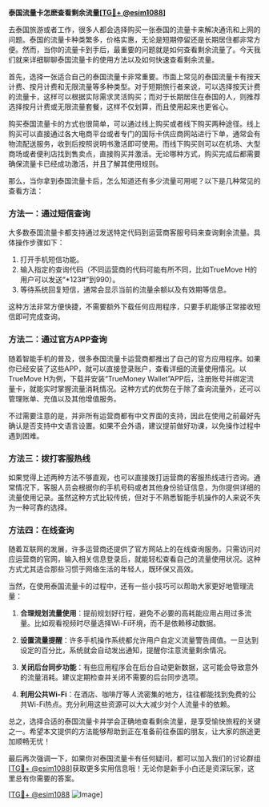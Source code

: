 **泰国流量卡怎麽查看剩余流量[[TG💪+ @esim1088](https://t.me/s/esim1088)]**

去泰国旅游或者工作，很多人都会选择购买一张泰国的流量卡来解决通讯和上网的问题。泰国的流量卡种类繁多，价格实惠，无论是短期停留还是长期居住都非常方便。然而，当你的流量卡到手后，最重要的问题就是如何查看剩余流量了。今天我们就来详细聊聊泰国流量卡的使用方法以及如何快速查看剩余流量。

首先，选择一张适合自己的泰国流量卡非常重要。市面上常见的泰国流量卡有按天计费、按月计费和无限流量等多种类型。对于短期旅行者来说，可以选择按天计费的流量卡，这样可以根据实际需求灵活购买；而对于长期居住在泰国的人，则推荐选择按月计费或无限流量套餐，这样不仅划算，而且使用起来也更省心。

购买泰国流量卡的方式也很简单，可以通过线上购买或者线下购买两种途径。线上购买可以直接通过各大电商平台或者专门的国际卡供应商网站进行下单，通常会有物流配送服务，收到后按照说明书激活即可使用。而线下购买则可以在机场、大型商场或者便利店找到售卖点，直接购买并激活。无论哪种方式，购买完成后都需要确保流量卡已经成功激活，并且了解其使用规则。

那么，当你拿到泰国流量卡后，怎么知道还有多少流量可用呢？以下是几种常见的查看方法：

### 方法一：通过短信查询

大多数泰国流量卡都支持通过发送特定代码到运营商客服号码来查询剩余流量。具体操作步骤如下：

1. 打开手机短信功能。
2. 输入指定的查询代码（不同运营商的代码可能有所不同，比如TrueMove H的用户可以发送“*123#”到990）。
3. 等待系统回复短信，通常会显示当前的流量余额以及有效期等信息。

这种方法非常方便快捷，不需要额外下载任何应用程序，只要手机能够正常接收短信即可完成查询。

### 方法二：通过官方APP查询

随着智能手机的普及，很多泰国流量卡运营商都推出了自己的官方应用程序。如果你已经安装了这些APP，就可以直接登录账户，查看详细的流量使用情况。以TrueMove H为例，下载并安装“TrueMoney Wallet”APP后，注册账号并绑定流量卡，就能实时掌握流量消耗情况。这种方式的优势在于除了查询流量外，还可以管理账单、充值以及其他增值服务。

不过需要注意的是，并非所有运营商都有中文界面的支持，因此在使用之前最好先确认是否支持中文语言设置。如果不会外语，建议提前做好功课，以免操作过程中遇到困难。

### 方法三：拨打客服热线

如果觉得上述两种方法不够直观，也可以直接拨打运营商的客服热线进行咨询。通常情况下，客服人员会根据你的手机号码或者其他身份验证信息，为你提供详细的流量使用记录。虽然这种方式比较传统，但对于不熟悉智能手机操作的人来说不失为一种可靠的选择。

### 方法四：在线查询

随着互联网的发展，许多运营商还提供了官方网站上的在线查询服务。只需访问对应运营商的官网，输入相关信息登录后，就能轻松查看自己的流量使用状况。这种方式尤其适合那些习惯于网络生活的年轻人，既环保又高效。

当然，在使用泰国流量卡的过程中，还有一些小技巧可以帮助大家更好地管理流量：

1. **合理规划流量使用**：提前规划好行程，避免不必要的高耗能应用占用过多流量。比如观看视频时尽量选择Wi-Fi环境，而不是依赖移动数据。
   
2. **设置流量提醒**：许多手机操作系统都允许用户自定义流量警告阈值。一旦达到设定的百分比，系统就会自动发出通知，提醒你注意流量剩余情况。

3. **关闭后台同步功能**：有些应用程序会在后台自动更新数据，这可能会导致意外的流量消耗。建议定期检查并关闭不需要的后台同步选项。

4. **利用公共Wi-Fi**：在酒店、咖啡厅等人流密集的地方，往往都能找到免费的公共Wi-Fi热点。充分利用这些资源可以大大减少对个人流量卡的依赖。

总之，选择合适的泰国流量卡并学会正确地查看剩余流量，是享受愉快旅程的关键之一。希望本文提供的方法能够帮助到正在准备前往泰国的朋友，让大家的旅途更加顺畅无忧！

最后再次强调一下，如果你对泰国流量卡有任何疑问，都可以加入我们的讨论群组[[TG💪+ @esim1088](https://t.me/s/esim1088)]获取更多实用信息哦！无论你是新手小白还是资深玩家，这里总有你需要的答案。

[[TG💪+ @esim1088](https://t.me/s/esim1088) ![Image](https://i.postimg.cc/4NQfJmqS/Snipaste-2025-05-13-00-14-12.png)]